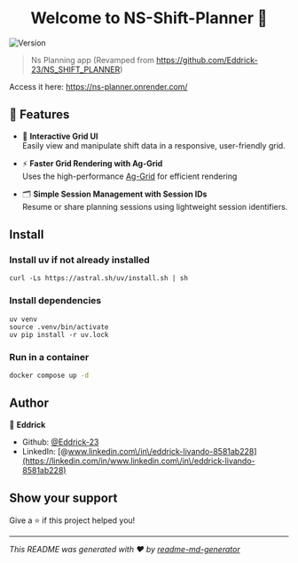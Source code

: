 <h1 align="center">Welcome to NS-Shift-Planner 👋</h1>
<p>
  <img alt="Version" src="https://img.shields.io/badge/version-1.0.0--beta-blue.svg?cacheSeconds=2592000" />
</p>

> Ns Planning app (Revamped from https://github.com/Eddrick-23/NS_SHIFT_PLANNER)

Access it here: https://ns-planner.onrender.com/

## 🚀 Features

- 🧩 **Interactive Grid UI**  
  Easily view and manipulate shift data in a responsive, user-friendly grid.

- ⚡ **Faster Grid Rendering with Ag-Grid**  
  Uses the high-performance [Ag-Grid](https://www.ag-grid.com/) for efficient rendering

- 🗂️ **Simple Session Management with Session IDs**  
  Resume or share planning sessions using lightweight session identifiers.

## Install
### Install uv if not already installed
```
curl -Ls https://astral.sh/uv/install.sh | sh
```

### Install dependencies
```
uv venv
source .venv/bin/activate
uv pip install -r uv.lock
```

### Run in a container
```sh
docker compose up -d
```

## Author

👤 **Eddrick**

* Github: [@Eddrick-23](https://github.com/Eddrick-23)
* LinkedIn: [@www.linkedin.com\/in\/eddrick-livando-8581ab228](https://linkedin.com/in/www.linkedin.com\/in\/eddrick-livando-8581ab228)

## Show your support

Give a ⭐️ if this project helped you!

***
_This README was generated with ❤️ by [readme-md-generator](https://github.com/kefranabg/readme-md-generator)_
